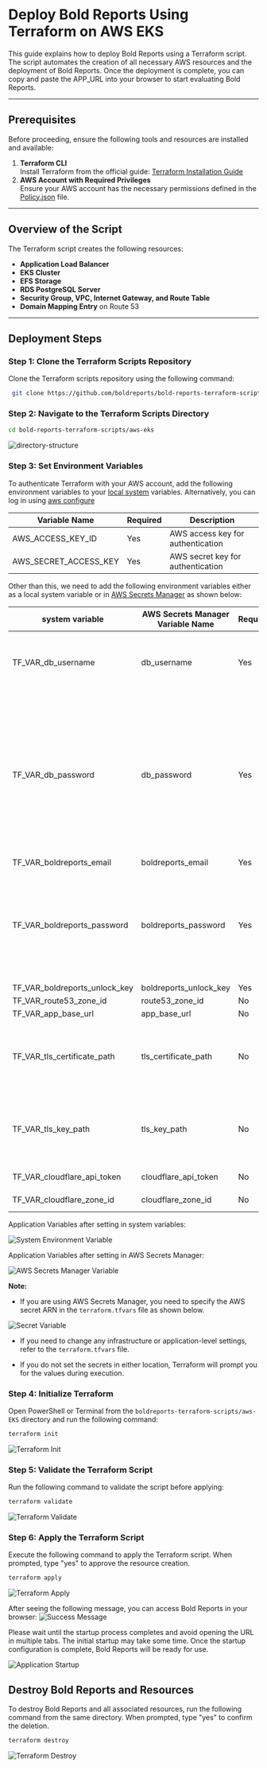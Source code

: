 # Deploy Bold Reports Using Terraform on AWS EKS

This guide explains how to deploy Bold Reports using a Terraform script. The script automates the creation of all necessary AWS resources and the deployment of Bold Reports. Once the deployment is complete, you can copy and paste the APP_URL into your browser to start evaluating Bold Reports.

---

## Prerequisites

Before proceeding, ensure the following tools and resources are installed and available:

1. **Terraform CLI**  
   Install Terraform from the official guide: [Terraform Installation Guide](https://developer.hashicorp.com/terraform/tutorials/aws-get-started/install-cli)
2. **AWS Account with Required Privileges**  
   Ensure your AWS account has the necessary permissions defined in the [Policy.json](./policy.json) file.

---

## Overview of the Script

The Terraform script creates the following resources:

- **Application Load Balancer**
- **EKS Cluster**
- **EFS Storage**
- **RDS PostgreSQL Server**
- **Security Group, VPC, Internet Gateway, and Route Table**
- **Domain Mapping Entry** on Route 53

---

## Deployment Steps

### Step 1: Clone the Terraform Scripts Repository

Clone the Terraform scripts repository using the following command:

```sh
 git clone https://github.com/boldreports/bold-reports-terraform-scripts.git
```

### Step 2: Navigate to the Terraform Scripts Directory

```sh
cd bold-reports-terraform-scripts/aws-eks
```

![directory-structure](./images/directory-structure.png)

### Step 3: Set Environment Variables

To authenticate Terraform with your AWS account, add the following environment variables to your [local system](https://chlee.co/how-to-setup-environment-variables-for-windows-mac-and-linux/) variables. Alternatively, you can log in using [aws configure](https://docs.aws.amazon.com/cli/v1/userguide/cli-chap-configure.html)

| **Variable Name**             | Required | **Description**                                    |
|-------------------------------|----------|----------------------------------------------------|
| AWS_ACCESS_KEY_ID             | Yes      | AWS access key for authentication                 |
| AWS_SECRET_ACCESS_KEY         | Yes      | AWS secret key for authentication                 |

Other than this, we need to add the following environment variables either as a local system variable or in [AWS Secrets Manager](https://docs.aws.amazon.com/secretsmanager/latest/userguide/create_secret.html) as shown below:

| system variable               |AWS Secrets Manager Variable Name |Required| **Description**                                    |
|-------------------------------|----------------------------------|--------|----------------------------------------------------|
| TF_VAR_db_username            | db_username              | Yes    | **Database username** <br> - db username must only contain characters and numbers.<br> - db username cannot be 'admin', 'administrator', 'root', 'guest', 'public' or start with 'pg_'.                             |
| TF_VAR_db_password            | db_password              | Yes    | **Database password** <br> - Your password must be at least 8 characters and at most 128 characters.<br> - Your password must contain characters from three of the following categories<br> - English uppercase letters, English lowercase letters, numbers (0-9), and non-alphanumeric characters (!, $, #, %, etc.).<br> - Your password cannot contain all or part of the login name. Part of a login name is defined as three or more consecutive alphanumeric characters.                                 |
| TF_VAR_boldreports_email           | boldreports_email                     | Yes     | Bold Reports admin Email                           |
| TF_VAR_boldreports_password        | boldreports_password                  | Yes     | **Bold Reports admin password**<br> - Your password must be at least 8 characters and at most 128 characters.<br> - Your password must contain characters from three of the following categories<br> - English uppercase letters, English lowercase letters, numbers (0-9), and non-alphanumeric characters (!, $, #, %, etc.)|
| TF_VAR_boldreports_unlock_key      | boldreports_unlock_key                | Yes     | Unlock key for Bold Reports                           |
| TF_VAR_route53_zone_id        | route53_zone_id                  | No      | AWS Route 53 Zone ID (if applicable)             |
| TF_VAR_app_base_url           | app_base_url                     | No      | Base URL for the Application                     |
| TF_VAR_tls_certificate_path   | tls_certificate_path             | No      |For apply SSL creatificate on EKS cluster <br>Example <br>**windows**<br>D:\\\SSL\\\test\\\domain.crt<br>**Linux**<br>/home/adminuser/ssl/test/domain.crt        | 
| TF_VAR_tls_key_path           | tls_key_path                     | No      | For apply SSL private key on EKS cluster <br>Example <br>**windows**<br>D:\\\SSL\\\test\\\domain.key<br>**Linux**<br>/home/adminuser/ssl/test/domain.key         |
| TF_VAR_cloudflare_api_token   | cloudflare_api_token             | No      | Cloudflare API Token for DNS mapping on cloudflare |
| TF_VAR_cloudflare_zone_id     | cloudflare_zone_id               | No      | Cloudflare zone ID for DNS mapping on cloudflare |

Application Variables after setting in system variables:

![System Environment Variable](./images/system-environment-variable.png)

Application Variables after setting in AWS Secrets Manager:

![AWS Secrets Manager Variable](./images/secret-manager.png)

**Note:**

- If you are using AWS Secrets Manager, you need to specify the AWS secret ARN in the `terraform.tfvars` file as shown below.

![Secret Variable](./images/secret-variable.png)

- If you need to change any infrastructure or application-level settings, refer to the `terraform.tfvars` file.

- If you do not set the secrets in either location, Terraform will prompt you for the values during execution.

### Step 4: Initialize Terraform

Open PowerShell or Terminal from the `boldreports-terraform-scripts/aws-EKS` directory and run the following command:

```sh
terraform init
```

![Terraform Init](./images/terraform-init.png)

### Step 5: Validate the Terraform Script

Run the following command to validate the script before applying:

```sh
terraform validate
```

![Terraform Validate](./images/terraform-validate.png)

### Step 6: Apply the Terraform Script

Execute the following command to apply the Terraform script. When prompted, type "yes" to approve the resource creation.

```sh
terraform apply
```

![Terraform Apply](./images/apply.gif)

After seeing the following message, you can access Bold Reports in your browser:
![Success Message](./images/terraform-success-message.png)

Please wait until the startup process completes and avoid opening the URL in multiple tabs. The initial startup may take some time. Once the startup configuration is complete, Bold Reports will be ready for use.

![Application Startup](./images/boldreports.gif)

## Destroy Bold Reports and Resources

To destroy Bold Reports and all associated resources, run the following command from the same directory. When prompted, type "yes" to confirm the deletion.

```sh
terraform destroy
```
![Terraform Destroy](https://github.com/user-attachments/assets/1c9ea18e-3c83-4398-a59d-f6e3d0f1b3a9)
